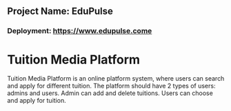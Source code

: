 ## Project Name: EduPulse

### Deployment: https://www.edupulse.come

# Tuition Media Platform

<p>
Tuition Media Platform is an online platform system, where users can search and apply for different tuition. The platform should have 2 types of users: admins and users. Admin can add and delete tuitions. Users can choose and apply for tuition.
</p>
